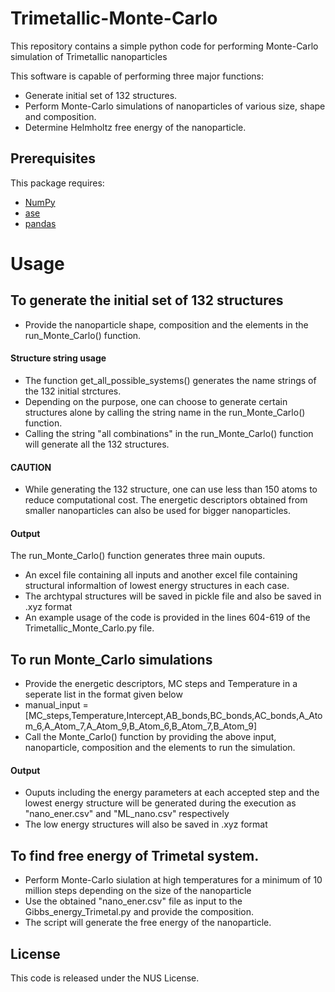 # Trimetallic-Monte-Carlo
This repository contains a simple python code for performing Monte-Carlo simulation of Trimetallic nanoparticles

This software is capable of performing three major functions:

- Generate initial set of 132 structures.
- Perform Monte-Carlo simulations of nanoparticles of various size, shape and composition.
- Determine Helmholtz free energy of the nanoparticle.

##  Prerequisites

This package requires:

- [NumPy](https://numpy.org/)
- [ase](https://wiki.fysik.dtu.dk/ase/)
- [pandas](https://pandas.pydata.org/)

# Usage

## To generate the initial set of 132 structures

- Provide the nanoparticle shape, composition and the elements in the run_Monte_Carlo() function.

#### Structure string usage

- The function get_all_possible_systems() generates the name strings of the 132 initial strctures.
- Depending on the purpose, one can choose to generate certain structures alone by calling the string name in the run_Monte_Carlo() function.
- Calling the string "all combinations" in the run_Monte_Carlo() function will generate all the 132 structures.

#### CAUTION 

- While generating the 132 structure, one can use less than 150 atoms to reduce computational cost. The energetic descriptors obtained from smaller nanoparticles can also be used for bigger nanoparticles.

#### Output

The run_Monte_Carlo() function generates three main ouputs.
- An excel file containing all inputs and another excel file containing structural informaltion of lowest energy structures in each case.
- The archtypal structures will be saved in pickle file and also be saved in .xyz format
- An example usage of the code is provided in the lines 604-619 of the Trimetallic_Monte_Carlo.py file.

## To run Monte_Carlo simulations

- Provide the energetic descriptors, MC steps and Temperature in a seperate list in the format given below
- manual_input = [MC_steps,Temperature,Intercept,AB_bonds,BC_bonds,AC_bonds,A_Atom_6,A_Atom_7,A_Atom_9,B_Atom_6,B_Atom_7,B_Atom_9]
- Call the Monte_Carlo() function by providing the above input, nanoparticle, composition and the elements to run the simulation.

#### Output

- Ouputs including the energy parameters at each accepted step and the lowest energy structure will be generated during the execution as "nano_ener.csv" and "ML_nano.csv" respectively
- The low energy structures will also be saved in .xyz format

## To find free energy of Trimetal system.

- Perform Monte-Carlo siulation at high temperatures for a minimum of 10 million steps depending on the size of the nanoparticle
- Use the obtained "nano_ener.csv" file as input to the Gibbs_energy_Trimetal.py and provide the composition.
- The script will generate the free energy of the nanoparticle.

## License

This code is released under the NUS License.
  

